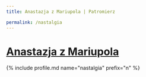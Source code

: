 ```yaml
---
title: Anastazja z Mariupola | Patromierz

permalink: /nastalgia
---
```


# [Anastazja z Mariupola](https://patronite.pl/nastalgia)

{% include profile.md name="nastalgia" prefix="n" %}
